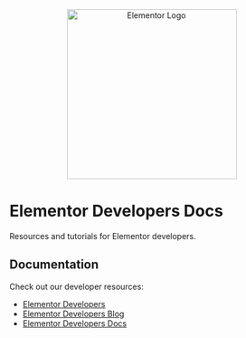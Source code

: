 <div align="center">
    <img width="300" src="https://developers.elementor.com/docs/favicon.png" alt="Elementor Logo">
</div>

# Elementor Developers Docs

Resources and tutorials for Elementor developers.

## Documentation

Check out our developer resources:

* [Elementor Developers](https://developers.elementor.com/)
* [Elementor Developers Blog](https://developers.elementor.com/blog/)
* [Elementor Developers Docs](https://developers.elementor.com/docs/)


